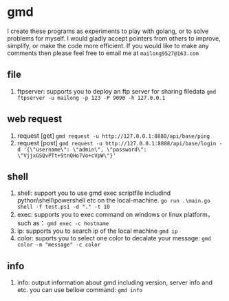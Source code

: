 # gmd
I create these  programs as experiments to play with golang, or to solve problems for myself. I would gladly accept pointers from others to improve, simplify, or make the code more efficient. If you would like to make any comments then please feel free to email me at `mailong9527@163.com`

## file
1. ftpserver: supports you to deploy an ftp server for sharing filedata
   `gmd ftpserver -u mailong -p 123 -P 9090 -h 127.0.0.1`


## web request
1. request [get]
   `gmd request -u http://127.0.0.1:8888/api/base/ping`
2. request [post]
   `gmd request -u http://127.0.0.1:8888/api/base/login -
   d '{\"username\": \"admin\", \"password\": \"VjjxGSQvPTt+9tnQHo7Vo+cVpW\"}'`

## shell
1. shell: support you to use gmd exec scriptfile includind python\shell\powershell etc on the local-machine.
   `go run .\main.go shell -f test.ps1 -d "." -t 10`
2. exec: supports you to exec command on windows or linux platform，such as：
   `gmd exec -c hostname`
3. ip: supports you to search ip of the local machine
   `gmd ip`
4. color: suports you to select one color to decalate your message:
   `gmd color -m "message" -c color`

## info
1. info: output information about gmd including version, server info and etc. you can use bellow command:
   `gmd info`
